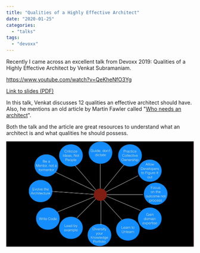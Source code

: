 ```yaml
---
title: "Qualities of a Highly Effective Architect"
date: "2020-01-25"
categories: 
  - "talks"
tags: 
  - "devoxx"
---
```


Recently I came across an excellent talk from Devoxx 2019: Qualities of a Highly Effective Architect by Venkat Subramaniam.

https://www.youtube.com/watch?v=QeKheNfO3Yg

[Link to slides (PDF)](https://www.agiledeveloper.com/presentations/qualities_of_a_highly_effective_architect.pdf)

In this talk, Venkat discusses 12 qualities an effective architect should have. Also, he mentions an old article by Martin Fawler called "[Who needs an architect](http://files.catwell.info/misc/mirror/2003-martin-fowler-who-needs-an-architect.pdf)".

Both the talk and the article are great resources to understand what an architect is and what qualities he should possess.

![](2020-01-30-10_59_57-Qualities-of-a-Highly-Effective-Architect-Keynote-by-Venkat-Subramaniam-YouTub.png)

